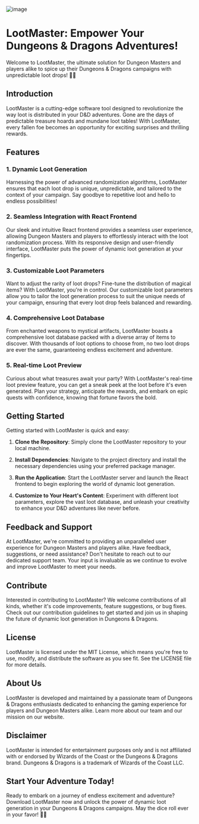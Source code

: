 ![image](https://github.com/Rookzilla/loot-master/assets/25509648/a248fee4-e46c-4188-ae10-5e78f41965fa)

# LootMaster: Empower Your Dungeons & Dragons Adventures!

Welcome to LootMaster, the ultimate solution for Dungeon Masters and players alike to spice up their Dungeons & Dragons campaigns with unpredictable loot drops! 🎲✨

## Introduction

LootMaster is a cutting-edge software tool designed to revolutionize the way loot is distributed in your D&D adventures. Gone are the days of predictable treasure hoards and mundane loot tables! With LootMaster, every fallen foe becomes an opportunity for exciting surprises and thrilling rewards.

## Features

### 1. Dynamic Loot Generation

Harnessing the power of advanced randomization algorithms, LootMaster ensures that each loot drop is unique, unpredictable, and tailored to the context of your campaign. Say goodbye to repetitive loot and hello to endless possibilities!

### 2. Seamless Integration with React Frontend

Our sleek and intuitive React frontend provides a seamless user experience, allowing Dungeon Masters and players to effortlessly interact with the loot randomization process. With its responsive design and user-friendly interface, LootMaster puts the power of dynamic loot generation at your fingertips.

### 3. Customizable Loot Parameters

Want to adjust the rarity of loot drops? Fine-tune the distribution of magical items? With LootMaster, you're in control. Our customizable loot parameters allow you to tailor the loot generation process to suit the unique needs of your campaign, ensuring that every loot drop feels balanced and rewarding.

### 4. Comprehensive Loot Database

From enchanted weapons to mystical artifacts, LootMaster boasts a comprehensive loot database packed with a diverse array of items to discover. With thousands of loot options to choose from, no two loot drops are ever the same, guaranteeing endless excitement and adventure.

### 5. Real-time Loot Preview

Curious about what treasures await your party? With LootMaster's real-time loot preview feature, you can get a sneak peek at the loot before it's even generated. Plan your strategy, anticipate the rewards, and embark on epic quests with confidence, knowing that fortune favors the bold.

## Getting Started

Getting started with LootMaster is quick and easy:

1. **Clone the Repository**: Simply clone the LootMaster repository to your local machine.

2. **Install Dependencies**: Navigate to the project directory and install the necessary dependencies using your preferred package manager.

3. **Run the Application**: Start the LootMaster server and launch the React frontend to begin exploring the world of dynamic loot generation.

4. **Customize to Your Heart's Content**: Experiment with different loot parameters, explore the vast loot database, and unleash your creativity to enhance your D&D adventures like never before.

## Feedback and Support

At LootMaster, we're committed to providing an unparalleled user experience for Dungeon Masters and players alike. Have feedback, suggestions, or need assistance? Don't hesitate to reach out to our dedicated support team. Your input is invaluable as we continue to evolve and improve LootMaster to meet your needs.

## Contribute

Interested in contributing to LootMaster? We welcome contributions of all kinds, whether it's code improvements, feature suggestions, or bug fixes. Check out our contribution guidelines to get started and join us in shaping the future of dynamic loot generation in Dungeons & Dragons.

## License

LootMaster is licensed under the MIT License, which means you're free to use, modify, and distribute the software as you see fit. See the LICENSE file for more details.

## About Us

LootMaster is developed and maintained by a passionate team of Dungeons & Dragons enthusiasts dedicated to enhancing the gaming experience for players and Dungeon Masters alike. Learn more about our team and our mission on our website.

## Disclaimer

LootMaster is intended for entertainment purposes only and is not affiliated with or endorsed by Wizards of the Coast or the Dungeons & Dragons brand. Dungeons & Dragons is a trademark of Wizards of the Coast LLC.

## Start Your Adventure Today!

Ready to embark on a journey of endless excitement and adventure? Download LootMaster now and unlock the power of dynamic loot generation in your Dungeons & Dragons campaigns. May the dice roll ever in your favor! 🎲✨
